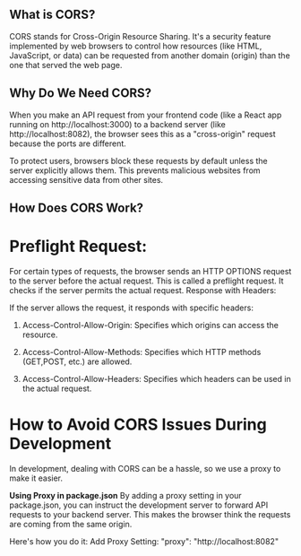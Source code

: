 ## What is CORS?
CORS stands for Cross-Origin Resource Sharing. It's a security feature
implemented by web browsers to control how resources (like HTML,
JavaScript, or data) can be requested from another domain (origin)
than the one that served the web page.

## Why Do We Need CORS?
When you make an API request from your frontend code (like a React
app running on http://localhost:3000) to a backend server (like
http://localhost:8082), the browser sees this as a "cross-origin"
request because the ports are different.

To protect users, browsers block these requests by default unless the
server explicitly allows them. This prevents malicious websites from
accessing sensitive data from other sites.

## How Does CORS Work?

# Preflight Request:
For certain types of requests, the browser sends an HTTP OPTIONS
request to the server before the actual request. This is called a
preflight request. It checks if the server permits the actual request.
Response with Headers:

If the server allows the request, it responds with specific headers:
1. Access-Control-Allow-Origin: 
Specifies which origins can access the resource.

2. Access-Control-Allow-Methods: 
Specifies which HTTP methods (GET,POST, etc.) are allowed.

3. Access-Control-Allow-Headers: 
Specifies which headers can be used in the actual request.

# How to Avoid CORS Issues During Development
In development, dealing with CORS can be a hassle, so we use a proxy
to make it easier.

**Using Proxy in package.json**
By adding a proxy setting in your package.json, you can instruct the
development server to forward API requests to your backend server.
This makes the browser think the requests are coming from the same
origin.

Here's how you do it:
Add Proxy Setting:
"proxy": "http://localhost:8082"

